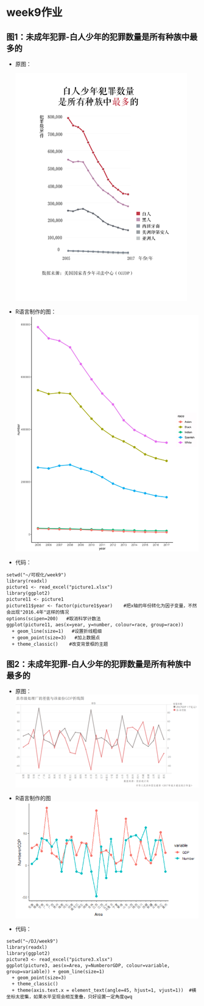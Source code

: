 # week9作业
## 图1：未成年犯罪-白人少年的犯罪数量是所有种族中最多的
- 原图：
  <p>
	  <img src="https://github.com/ChenM-7/CM-task/blob/master/week6/picture/%E5%9B%BE1%20%E6%9C%80%E7%BB%88%E7%89%88-01.jpg" alt="Sample"  width="450" height="600">
	  <p align="center">
	  </p>
  </p>
  
- R语言制作的图：
	![picture1-1](https://github.com/ChenM-7/CM-task/blob/master/week9/picture1-1.jpg)

- 代码：

```
setwd("~/可视化/week9")
library(readxl)
picture1 <- read_excel("picture1.xlsx")
library(ggplot2)
picture11 <- picture1
picture11$year <- factor(picture1$year)    #把x轴的年份转化为因子变量，不然会出现"2016.4年"这样的情况
options(scipen=200)   #取消科学计数法
ggplot(picture11, aes(x=year, y=number, colour=race, group=race)) 
  + geom_line(size=1) 	#设置折线粗细
  + geom_point(size=3) 	 #加上数据点
  + theme_classic()    #改变背景框的主题
```
## 图2：未成年犯罪-白人少年的犯罪数量是所有种族中最多的
- 原图：
  ![图2.1](https://github.com/ChenM-7/CM-task/blob/master/week4/picture/%E5%9B%BE2.1-%E5%8E%BF%E5%B8%82%E7%BA%A7%E5%A4%84%E7%90%86%E5%8E%82%E7%9A%84%E5%B7%AE%E5%80%BC%E4%B8%8E%E8%AF%A5%E7%9C%81%E4%BB%BDGDP%E6%8A%98%E7%BA%BF%E5%9B%BE.png)
- R语言制作的图
	![picture3.1](https://github.com/ChenM-7/CM-task/blob/master/week9/picture3%2C1.png)

- 代码：

```
setwd("~/DJ/week9")
library(readxl)
library(ggplot2)
picture3 <- read_excel("picture3.xlsx")
ggplot(picture3, aes(x=Area, y=NumberorGDP, colour=variable, group=variable)) + geom_line(size=1) 
  + geom_point(size=3) 
  + theme_classic()
  + theme(axis.text.x = element_text(angle=45, hjust=1, vjust=1))  #横坐标太密集，如果水平呈现会相互重叠，只好设置一定角度qwq
```
